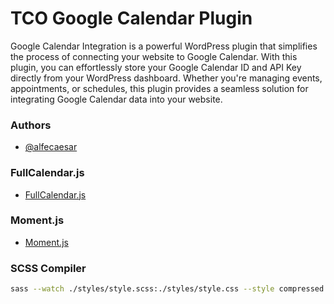 # TCO Google Calendar Plugin

Google Calendar Integration is a powerful WordPress plugin that simplifies the process of connecting your website to Google Calendar. With this plugin, you can effortlessly store your Google Calendar ID and API Key directly from your WordPress dashboard. Whether you're managing events, appointments, or schedules, this plugin provides a seamless solution for integrating Google Calendar data into your website.

### Authors

- [@alfecaesar](https://www.github.com/alfecaesar)

### FullCalendar.js
- [FullCalendar.js](https://fullcalendar.io/)

### Moment.js
- [Moment.js](https://momentjs.com/)

### SCSS Compiler

```bash
sass --watch ./styles/style.scss:./styles/style.css --style compressed
```